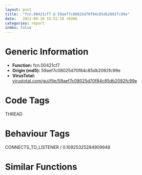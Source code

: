 ```yaml
---
layout: post
title:  "fcn.00421cf7 @ 59aef7c08025d70f84c85db2092fc99e"
date:   2021-09-10 15:52:19 +0300
categories: report
index: false
---
```


# Generic Information
- **Function:** fcn.00421cf7
- **Origin (md5):** 59aef7c08025d70f84c85db2092fc99e
- **VirusTotal:** [virustotal.com/gui/file/59aef7c08025d70f84c85db2092fc99e][virustotal_ref]

# Code Tags
<span class="tag" id="THREAD">THREAD</span>


# Behaviour Tags
<span class="bhv-tag" id="CONNECTS_TO_LISTENER">CONNECTS_TO_LISTENER / 0.10925325284909948</span>

# Similar Functions
<script type="text/javascript" src="https://www.gstatic.com/charts/loader.js"></script>
<script type="text/javascript">

    google.charts.load('current', {'packages':['corechart']});
    google.charts.setOnLoadCallback(drawChart);

    function drawChart() {
    var data = new google.visualization.DataTable();
        data.addColumn('number', 'X');
        data.addColumn('number', 'Y');
        data.addColumn({type: 'string', role: 'tooltip', 'p': {'html': true}});
        data.addColumn({'type': 'string', 'role': 'style'});
        
        data.addRows([
    [-2.199012279510498, -89.17636108398438, '<b><a href="/report/fcn.00421cf7@59aef7c08025d70f84c85db2092fc99e">fcn.00421cf7</a><br>@59aef7c08025d70f84c85db2092fc99e</b><br>mov eax, 0x4258ad<br>call fcn.0040d210<br>push ecx<br>push ebx<br>push esi<br>mov esi, ecx<br>push edi<br>mov dword[ebp-0x10], esi<br>call fcn.0042219a<br>xor edi, edi<br>cmp dword[ebp+8], edi<br>mov dword[ebp-4], edi<br>mov dword[esi], vtable.CWinApp.0<br>je 0x421d2d<br>push dword[ebp+8]<br>call fcn.0040d82b<br>pop ecx<br>mov dword[esi+0x4c], eax<br>jmp 0x421d30<br>mov dword[esi+0x4c], edi<br>call fcn.004225a4<br>mov ebx, eax<br>push 0x421c6f<br>lea ecx, [ebx+0x1070]<br>call fcn.004234b3<br>mov dword[eax+4], esi<br>call dword[sym.imp.KERNEL32.dll_GetCurrentThread]<br>mov dword[esi+0x28], eax<br>call dword[sym.imp.KERNEL32.dll_GetCurrentThreadId]<br>mov ecx, dword[ebp-0xc]<br>mov dword[esi+0x2c], eax<br>mov dword[ebx+4], esi<br>mov dword[esi+0x40], edi<br>mov dword[esi+0x78], edi<br>mov dword[esi+0x60], edi<br>mov dword[esi+0x64], edi<br>mov dword[esi+0x50], edi<br>mov dword[esi+0x5c], edi<br>mov dword[esi+0x84], edi<br>mov dword[esi+0x54], edi<br>mov word[esi+0x8e], di<br>mov word[esi+0x8c], di<br>mov dword[esi+0x44], edi<br>mov dword[esi+0x88], edi<br>mov dword[esi+0x7c], edi<br>mov dword[esi+0x80], edi<br>mov dword[esi+0x6c], edi<br>mov dword[esi+0x70], edi<br>mov dword[esi+0x90], edi<br>mov dword[esi+0x98], edi<br>mov dword[esi+0x58], edi<br>mov dword[esi+0x68], edi<br>pop edi<br>mov dword[esi+0x94], 0x200<br>mov eax, esi<br>pop esi<br>pop ebx<br>mov dword<br>leave <br>ret 4<br><eoc> ', 'point { fill-color: #e0440e; }'],
[19.07428550720215, -2.32969069480896, '<b><a href="/report/fcn.0041c055@9c2b894b84f59672d8be2e984066f76f">fcn.0041c055</a><br>@9c2b894b84f59672d8be2e984066f76f</b><br>push 0x120<br>mov eax, 0x575d04<br>call fcn.00553908<br>mov esi, ecx<br>mov dword[ebp-0x128], esi<br>mov edi, dword[ebp+8]<br>mov dword[ebp-0x12c], esi<br>call fcn.0042c026<br>xor ebx, ebx<br>mov dword[esi], vtable.CWinApp.0<br>mov dword[ebp-4], ebx<br>test edi, edi<br>je 0x41c095<br>push edi<br>call fcn.0055e420<br>pop ecx<br>mov dword[esi+0x50], eax<br>jmp 0x41c098<br>mov dword[esi+0x50], ebx<br>call fcn.0042d89f<br>mov edi, eax<br>test edi, edi<br>jne 0x41c0a8<br>call fcn.0040f785<br>push 0x41c654<br>lea ecx, [edi+0x74]<br>call fcn.0043231b<br>test eax, eax<br>je 0x41c0a3<br>mov dword[eax+4], esi<br>call dword[sym.imp.KERNEL32.dll_GetCurrentThread]<br>mov dword[esi+0x2c], eax<br>call dword[sym.imp.KERNEL32.dll_GetCurrentThreadId]<br>mov dword[esi+0x30], eax<br>xor eax, eax<br>mov dword[edi+4], esi<br>xor edi, edi<br>mov dword[esi+0x98], eax<br>inc edi<br>lea eax, [ebp-0x124]<br>mov dword[esi+0x44], ebx<br>push eax<br>mov dword[esi+0x80], ebx<br>mov dword[esi+0x68], ebx<br>mov dword[esi+0x6c], ebx<br>mov dword[esi+0x58], ebx<br>mov dword[esi+0x64], ebx<br>mov dword[esi+0x54], ebx<br>mov dword[esi+0x8c], ebx<br>mov dword[esi+0x5c], ebx<br>mov dword[esi+0x48], ebx<br>mov dword[esi+0x94], ebx<br>mov dword[esi+0x90], ebx<br>mov dword[esi+0x84], ebx<br>mov dword[esi+0x88], ebx<br>mov dword[esi+0x74], ebx<br>mov dword[esi+0x78], ebx<br>mov dword[esi+0x9c], ebx<br>mov dword[esi+0xa4], ebx<br>mov dword[esi+0x60], ebx<br>mov dword[esi+0x70], ebx<br>mov dword[esi+0xa0], 0x200<br>mov dword[esi+0xac], ebx<br>mov dword[esi+0xb0], 0x493e0<br>mov dword[esi+0xb4], edi<br>mov dword[ebp-0x124], 0x114<br>call dword[sym.imp.KERNEL32.dll_GetVersionExW]<br>cmp dword[ebp-0x120], 6<br>jne 0x41c17f<br>cmp dword[ebp-0x11c], edi<br>jae 0x41c183<br>cmp dword[ebp-0x120], 6<br>mov eax, ebx<br>jbe 0x41c185<br>mov eax, edi<br>mov dword[esi+0xb8], eax<br>mov eax, esi<br>mov dword[esi+0xbc], ebx<br>mov dword[esi+0xc4], ebx<br>mov dword[esi+0xc8], ebx<br>mov dword[esi+0xc0], edi<br>call fcn.005538b2<br>ret 4<br><eoc> ', 'null'],
[73.58555603027344, -73.09030151367188, '<b><a href="/report/fcn.0040c577@d4e56c7d970c209a3a2b3c4b4cc5e586">fcn.0040c577</a><br>@d4e56c7d970c209a3a2b3c4b4cc5e586</b><br>mov eax, 0x40dfc4<br>call fcn.00402500<br>push ecx<br>push ebx<br>push esi<br>mov esi, ecx<br>push edi<br>mov dword[ebp-0x10], esi<br>call fcn.0040c8d1<br>xor edi, edi<br>mov dword[esi], vtable.CWinApp.0<br>cmp dword[ebp+8], edi<br>mov dword[ebp-4], edi<br>je 0x40c5ad<br>push dword[ebp+8]<br>call fcn.0040251f<br>pop ecx<br>mov dword[esi+0x78], eax<br>jmp 0x40c5b0<br>mov dword[esi+0x78], edi<br>call fcn.0040d374<br>mov ebx, eax<br>push 0x40c884<br>lea ecx, [ebx+0x1070]<br>call fcn.0040cf45<br>mov dword[eax+4], esi<br>call dword[sym.imp.KERNEL32.dll_GetCurrentThread]<br>mov dword[esi+0x28], eax<br>call dword[sym.imp.KERNEL32.dll_GetCurrentThreadId]<br>mov ecx, dword[ebp-0xc]<br>mov dword[esi+0x2c], eax<br>mov dword[ebx+4], esi<br>mov dword[esi+0x68], edi<br>mov dword[esi+0x8c], edi<br>mov dword[esi+0x90], edi<br>mov dword[esi+0x7c], edi<br>mov dword[esi+0x88], edi<br>mov dword[esi+0xa8], edi<br>mov dword[esi+0x80], edi<br>mov word[esi+0xb2], di<br>mov word[esi+0xb0], di<br>mov dword[esi+0x70], edi<br>mov dword[esi+0xac], edi<br>mov dword[esi+0xa0], edi<br>mov dword[esi+0xa4], edi<br>mov dword[esi+0x94], edi<br>mov dword[esi+0x98], edi<br>mov dword[esi+0xb4], edi<br>mov dword[esi+0xbc], edi<br>mov dword[esi+0x84], edi<br>mov dword[esi+0xb8], 0x200<br>mov eax, esi<br>pop edi<br>pop esi<br>pop ebx<br>mov dword<br>leave <br>ret 4<br><eoc> ', 'null'],
[-62.2376708984375, -40.00531768798828, '<b><a href="/report/fcn.1000298a@481b545f5c18f2fce1caac67ddc419e8">fcn.1000298a</a><br>@481b545f5c18f2fce1caac67ddc419e8</b><br>push 4<br>mov eax, 0x1004d0b5<br>call fcn.1002289a<br>mov esi, ecx<br>mov dword[ebp-0x10], esi<br>call fcn.10003db9<br>xor edi, edi<br>cmp dword[ebp+8], edi<br>mov dword[ebp-4], edi<br>mov dword[esi], vtable.CWinApp.0<br>je 0x100029be<br>push dword[ebp+8]<br>call fcn.100238c4<br>pop ecx<br>mov dword[esi+0x50], eax<br>jmp 0x100029c1<br>mov dword[esi+0x50], edi<br>call fcn.10005f79<br>mov ebx, eax<br>cmp ebx, edi<br>jne 0x100029d1<br>call fcn.100073a7<br>lea ecx, [ebx+0x74]<br>call fcn.100022ee<br>cmp eax, edi<br>je 0x100029cc<br>mov dword[eax+4], esi<br>call dword[sym.imp.KERNEL32.dll_GetCurrentThread]<br>mov dword[esi+0x2c], eax<br>call dword[sym.imp.KERNEL32.dll_GetCurrentThreadId]<br>mov dword[esi+0x30], eax<br>mov dword[ebx+4], esi<br>mov dword[esi+0x44], edi<br>mov dword[esi+0x7c], edi<br>mov dword[esi+0x64], edi<br>mov dword[esi+0x68], edi<br>mov dword[esi+0x54], edi<br>mov dword[esi+0x60], edi<br>mov dword[esi+0x88], edi<br>mov dword[esi+0x58], edi<br>mov word[esi+0x92], di<br>mov word[esi+0x90], di<br>mov dword[esi+0x48], edi<br>mov dword[esi+0x8c], edi<br>mov dword[esi+0x80], edi<br>mov dword[esi+0x84], edi<br>mov dword[esi+0x70], edi<br>mov dword[esi+0x74], edi<br>mov dword[esi+0x94], edi<br>mov dword[esi+0x9c], edi<br>mov dword[esi+0x5c], edi<br>mov dword[esi+0x6c], edi<br>mov dword[esi+0x98], 0x200<br>mov eax, esi<br>call fcn.10022972<br>ret 4<br><eoc> ', 'null'],
[76.0055923461914, 66.36968231201172, '<b><a href="/report/fcn.0055392e@c60344b51fa39a329b92557d24ff7670">fcn.0055392e</a><br>@c60344b51fa39a329b92557d24ff7670</b><br>push 4<br>mov eax, 0x5a3db2<br>call fcn.0057a5e0<br>mov esi, ecx<br>mov dword[ebp-0x10], esi<br>call fcn.00557565<br>xor edi, edi<br>mov dword[ebp-4], edi<br>mov dword[esi], vtable.CWinApp.0<br>cmp dword[ebp+8], edi<br>je 0x553962<br>push dword[ebp+8]<br>call fcn.0057a781<br>pop ecx<br>mov dword[esi+0x50], eax<br>jmp 0x553965<br>mov dword[esi+0x50], edi<br>call fcn.0055825b<br>mov ebx, eax<br>cmp ebx, edi<br>jne 0x553975<br>call fcn.005546ed<br>lea ecx, [ebx+0x74]<br>call fcn.0055362b<br>cmp eax, edi<br>je 0x553970<br>mov dword[eax+4], esi<br>call dword[sym.imp.KERNEL32.dll_GetCurrentThread]<br>mov dword[esi+0x2c], eax<br>call dword[sym.imp.KERNEL32.dll_GetCurrentThreadId]<br>mov dword[esi+0x30], eax<br>mov dword[ebx+4], esi<br>xor eax, eax<br>mov word[esi+0x92], ax<br>mov word[esi+0x90], ax<br>mov dword[esi+0x44], edi<br>mov dword[esi+0x7c], edi<br>mov dword[esi+0x64], edi<br>mov dword[esi+0x68], edi<br>mov dword[esi+0x54], edi<br>mov dword[esi+0x60], edi<br>mov dword[esi+0x88], edi<br>mov dword[esi+0x58], edi<br>mov dword[esi+0x48], edi<br>mov dword[esi+0x8c], edi<br>mov dword[esi+0x80], edi<br>mov dword[esi+0x84], edi<br>mov dword[esi+0x70], edi<br>mov dword[esi+0x74], edi<br>mov dword[esi+0x94], edi<br>mov dword[esi+0x9c], edi<br>mov dword[esi+0x5c], edi<br>mov dword[esi+0x6c], edi<br>mov dword[esi+0x98], 0x200<br>mov eax, esi<br>call fcn.0057a6b8<br>ret 4<br><eoc> ', 'null'],
[0.7343466877937317, 85.1704330444336, '<b><a href="/report/fcn.004be01a@3e981d1767f44f5fe2446a49ffe52f4e">fcn.004be01a</a><br>@3e981d1767f44f5fe2446a49ffe52f4e</b><br>mov eax, 0x4c4c94<br>call fcn.004a5564<br>push ecx<br>push ebx<br>push esi<br>mov esi, ecx<br>push edi<br>mov dword[ebp-0x10], esi<br>call fcn.004be4f4<br>xor edi, edi<br>mov dword[esi], vtable.CWinApp.0<br>cmp dword[ebp+8], edi<br>mov dword[ebp-4], edi<br>je 0x4be050<br>push dword[ebp+8]<br>call fcn.004a5d91<br>pop ecx<br>mov dword[esi+0x78], eax<br>jmp 0x4be053<br>mov dword[esi+0x78], edi<br>call fcn.004bd917<br>mov ebx, eax<br>push 0x4bd989<br>lea ecx, [ebx+0x1070]<br>call fcn.004bde9f<br>mov dword[eax+4], esi<br>call dword[sym.imp.KERNEL32.dll_GetCurrentThread]<br>mov dword[esi+0x28], eax<br>call dword[sym.imp.KERNEL32.dll_GetCurrentThreadId]<br>mov ecx, dword[ebp-0xc]<br>mov dword[esi+0x2c], eax<br>mov dword[ebx+4], esi<br>mov dword[esi+0x68], edi<br>mov dword[esi+0x8c], edi<br>mov dword[esi+0x90], edi<br>mov dword[esi+0x7c], edi<br>mov dword[esi+0x88], edi<br>mov dword[esi+0xa8], edi<br>mov dword[esi+0x80], edi<br>mov word[esi+0xb2], di<br>mov word[esi+0xb0], di<br>mov dword[esi+0x70], edi<br>mov dword[esi+0xac], edi<br>mov dword[esi+0xa0], edi<br>mov dword[esi+0xa4], edi<br>mov dword[esi+0x94], edi<br>mov dword[esi+0x98], edi<br>mov dword[esi+0xb4], edi<br>mov dword[esi+0xbc], edi<br>mov dword[esi+0x84], edi<br>mov dword[esi+0xb8], 0x200<br>mov eax, esi<br>pop edi<br>pop esi<br>pop ebx<br>mov dword<br>leave <br>ret 4<br><eoc> ', 'null'],
[108.85304260253906, -3.9957871437072754, '<b><a href="/report/fcn.0041041d@7b00dd8f2abf54a73bfb09681334ff78">fcn.0041041d</a><br>@7b00dd8f2abf54a73bfb09681334ff78</b><br>push 4<br>mov eax, 0x44f631<br>call fcn.004377ae<br>mov esi, ecx<br>mov dword[ebp-0x10], esi<br>call fcn.00410dab<br>xor edi, edi<br>cmp dword[ebp+8], edi<br>mov dword[ebp-4], edi<br>mov dword[esi], vtable.CWinApp.0<br>je 0x410451<br>push dword[ebp+8]<br>call fcn.00439492<br>pop ecx<br>mov dword[esi+0x50], eax<br>jmp 0x410454<br>mov dword[esi+0x50], edi<br>call fcn.0041c41f<br>mov ebx, eax<br>cmp ebx, edi<br>jne 0x410464<br>call fcn.0040e77b<br>lea ecx, [ebx+0x74]<br>call fcn.0041005c<br>cmp eax, edi<br>je 0x41045f<br>mov dword[eax+4], esi<br>call dword[sym.imp.KERNEL32.dll_GetCurrentThread]<br>mov dword[esi+0x2c], eax<br>call dword[sym.imp.KERNEL32.dll_GetCurrentThreadId]<br>mov dword[esi+0x30], eax<br>mov dword[ebx+4], esi<br>mov dword[esi+0x44], edi<br>mov dword[esi+0x7c], edi<br>mov dword[esi+0x64], edi<br>mov dword[esi+0x68], edi<br>mov dword[esi+0x54], edi<br>mov dword[esi+0x60], edi<br>mov dword[esi+0x88], edi<br>mov dword[esi+0x58], edi<br>mov word[esi+0x92], di<br>mov word[esi+0x90], di<br>mov dword[esi+0x48], edi<br>mov dword[esi+0x8c], edi<br>mov dword[esi+0x80], edi<br>mov dword[esi+0x84], edi<br>mov dword[esi+0x70], edi<br>mov dword[esi+0x74], edi<br>mov dword[esi+0x94], edi<br>mov dword[esi+0x9c], edi<br>mov dword[esi+0x5c], edi<br>mov dword[esi+0x6c], edi<br>mov dword[esi+0x98], 0x200<br>mov eax, esi<br>call fcn.0043784d<br>ret 4<br><eoc> ', 'null'],
[-60.7057991027832, 37.70314025878906, '<b><a href="/report/fcn.10006635@e5d49e0823e602f2ee948ac39d32c1eb">fcn.10006635</a><br>@e5d49e0823e602f2ee948ac39d32c1eb</b><br>push 0x11c<br>mov eax, 0x1013a66c<br>call fcn.10124157<br>mov esi, ecx<br>mov edi, dword[ebp+8]<br>mov dword[ebp-0x128], esi<br>call fcn.100090fe<br>xor ebx, ebx<br>mov dword[esi], vtable.CWinApp.0<br>mov dword[ebp-4], ebx<br>test edi, edi<br>je 0x1000666f<br>push edi<br>call fcn.101238d4<br>pop ecx<br>mov dword[esi+0x50], eax<br>jmp 0x10006672<br>mov dword[esi+0x50], ebx<br>call fcn.1000b62f<br>mov edi, eax<br>test edi, edi<br>jne 0x10006682<br>call fcn.10009c74<br>push 0x10006e0a<br>lea ecx, [edi+0x74]<br>call fcn.1000b0e8<br>test eax, eax<br>je 0x1000667d<br>mov dword[eax+4], esi<br>call dword[sym.imp.KERNEL32.dll_GetCurrentThread]<br>mov dword[esi+0x2c], eax<br>call dword[sym.imp.KERNEL32.dll_GetCurrentThreadId]<br>mov dword[esi+0x30], eax<br>xor eax, eax<br>mov dword[edi+4], esi<br>xor edi, edi<br>mov dword[esi+0x98], eax<br>inc edi<br>lea eax, [ebp-0x124]<br>mov dword[esi+0x44], ebx<br>push eax<br>mov dword[esi+0x80], ebx<br>mov dword[esi+0x68], ebx<br>mov dword[esi+0x6c], ebx<br>mov dword[esi+0x58], ebx<br>mov dword[esi+0x64], ebx<br>mov dword[esi+0x54], ebx<br>mov dword[esi+0x8c], ebx<br>mov dword[esi+0x5c], ebx<br>mov dword[esi+0x48], ebx<br>mov dword[esi+0x94], ebx<br>mov dword[esi+0x90], ebx<br>mov dword[esi+0x84], ebx<br>mov dword[esi+0x88], ebx<br>mov dword[esi+0x74], ebx<br>mov dword[esi+0x78], ebx<br>mov dword[esi+0x9c], ebx<br>mov dword[esi+0xa4], ebx<br>mov dword[esi+0x60], ebx<br>mov dword[esi+0x70], ebx<br>mov dword[esi+0xa0], 0x200<br>mov dword[esi+0xac], ebx<br>mov dword[esi+0xb0], 0x493e0<br>mov dword[esi+0xb4], edi<br>mov dword[ebp-0x124], 0x114<br>call dword[sym.imp.KERNEL32.dll_GetVersionExW]<br>cmp dword[ebp-0x120], 6<br>jne 0x10006759<br>cmp dword[ebp-0x11c], edi<br>jae 0x1000675d<br>cmp dword[ebp-0x120], 6<br>mov eax, ebx<br>jbe 0x1000675f<br>mov eax, edi<br>mov dword[esi+0xb8], eax<br>mov eax, esi<br>mov dword[esi+0xbc], ebx<br>mov dword[esi+0xc4], ebx<br>mov dword[esi+0xc8], ebx<br>mov dword[esi+0xc0], edi<br>call fcn.10124106<br>ret 4<br><eoc> ', 'null'],

        ]);

    var options = {
        title: 'Similarity Plot',
        legend: 'none',
        colors: ['#dedbd9', '#e6693e', '#ec8f6e', '#f3b49f', '#f6c7b6'],
        tooltip: {isHtml: true, trigger: 'both'},
        explorer: {
        actions: ["dragToZoom", "rightClickToReset"],
        },
        chartArea: {
        width: '80%',
        height: '80%'
        },
        width: '100%',
        height: '100%'
    };

    var chart = new google.visualization.ScatterChart(document.getElementById('chart_div'));

    chart.draw(data, options);
    }
    
</script>


<div id="chart_div" style="width: 100%px; height: 100%;"></div>

# Disassembled Code
{% highlight nasm %}

mov eax, 0x4258ad
call fcn.0040d210
push ecx
push ebx
push esi
mov esi, ecx
push edi
mov dword[ebp-0x10], esi
call fcn.0042219a
xor edi, edi
cmp dword[ebp+8], edi
mov dword[ebp-4], edi
mov dword[esi], vtable.CWinApp.0
je 0x421d2d
push dword[ebp+8]
call fcn.0040d82b
pop ecx
mov dword[esi+0x4c], eax
jmp 0x421d30
mov dword[esi+0x4c], edi
call fcn.004225a4
mov ebx, eax
push 0x421c6f
lea ecx, [ebx+0x1070]
call fcn.004234b3
mov dword[eax+4], esi
call dword[sym.imp.KERNEL32.dll_GetCurrentThread]
mov dword[esi+0x28], eax
call dword[sym.imp.KERNEL32.dll_GetCurrentThreadId]
mov ecx, dword[ebp-0xc]
mov dword[esi+0x2c], eax
mov dword[ebx+4], esi
mov dword[esi+0x40], edi
mov dword[esi+0x78], edi
mov dword[esi+0x60], edi
mov dword[esi+0x64], edi
mov dword[esi+0x50], edi
mov dword[esi+0x5c], edi
mov dword[esi+0x84], edi
mov dword[esi+0x54], edi
mov word[esi+0x8e], di
mov word[esi+0x8c], di
mov dword[esi+0x44], edi
mov dword[esi+0x88], edi
mov dword[esi+0x7c], edi
mov dword[esi+0x80], edi
mov dword[esi+0x6c], edi
mov dword[esi+0x70], edi
mov dword[esi+0x90], edi
mov dword[esi+0x98], edi
mov dword[esi+0x58], edi
mov dword[esi+0x68], edi
pop edi
mov dword[esi+0x94], 0x200
mov eax, esi
pop esi
pop ebx
mov dword
leave
ret 4

{% endhighlight %}

[virustotal_ref]: https://www.virustotal.com/gui/file/59aef7c08025d70f84c85db2092fc99e
